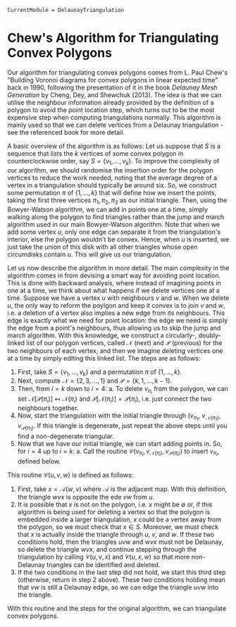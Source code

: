 ```@meta
CurrentModule = DelaunayTriangulation
```

# Chew's Algorithm for Triangulating Convex Polygons

Our algorithm for triangulating convex polygons comes from L. Paul Chew's "Building Voronoi diagrams for convex polygons in linear expected time" back in 1990, following the presentation of it in the book *Delaunay Mesh Generation* by Cheng, Dey, and Shewchuk (2013). The idea is that we can utilise the neighbour information already provided by the definition of a polygon to avoid the point location step, which turns out to be the most expensive step when computing triangulations normally. This algorithm is mainly used so that we can delete vertices from a Delaunay triangulation - see the referenced book for more detail.

A basic overview of the algorithm is as follows: Let us suppose that $S$ is a sequence that lists the $k$ vertices of some convex polygon in counterclockwise order, say $S = \{v_1, \ldots, v_k\}$. To improve the complexity of our algorithm, we should randomise the insertion order for the polygon vertices to reduce the work needed, noting that the average degree of a vertex in a triangulation should typically be around six. So, we construct some permutation $\pi$ of $\{1, \ldots, k\}$ that will define how we insert the points, taking the first three vertices $\pi_1, \pi_2, \pi_3$ as our initial triangle. Then, using the Bowyer-Watson algorithm, we can add in points one at a time, simply walking along the polygon to find triangles rather than the jump and march algorithm used in our main Bowyer-Watson algorithm. Note that when we add some vertex $u$, only one edge can separate it from the triangulation's interior, else the polygon wouldn't be convex. Hence, when $u$ is inserted, we just take the union of this disk with all other triangles whose open circumdisks contain $u$. This will give us our triangulation.

Let us now describe the algorithm in more detail. The main complexity in the algorithm comes in from devising a smart way for avoiding point location. This is done with backward analysis, where instead of imagining points in one at a time, we think about what happens if we delete vertices one at a time. Suppose we have a vertex $u$ with neighbours $v$ and $w$. When we delete $u$, the only way to reform the poylgon and keep it convex is to join $v$ and $w$, i.e. a deletion of a vertex also implies a new edge from its neighbours. This edge is exactly what we need for point location: the edge we need is simply the edge from a point's neighbours, thus allowing us to skip the jump and march algorithm. With this knowledge, we construct a circularly-, doubly-linked list of our polygon vertices, called $\mathcal N$ (next) and $\mathcal P$ (previous) for the two neighbours of each vertex, and then we imagine deleting vertices one at a time by simply editing this linked list. The steps are as follows:

1. First, take $S = \{v_1, \ldots, v_k\}$ and a permutation $\pi$ of $\{1,\ldots,k\}$.
2. Next, compute $\mathcal N = \{2, 3, \ldots, 1\}$ and $\mathcal P = \{k, 1, \ldots, k-1\}$.
3. Then, from $i=k$ down to $i=4$:
    a. To delete $v_{\pi_i}$ from the polygon, we can set $\mathcal N[\mathcal P(\pi_i)] \mapsfrom \mathcal N(\pi_i)$ and $\mathcal P[\mathcal N(\pi_i)] = \mathcal P(\pi_i)$, i.e. just connect the two neighbours together.
4. Now, start the triangulation with the initial triangle through $(v_{\pi_1}$, $v_{\mathcal N(\pi_1)}$, $v_{\mathcal P(\pi_1)}$. If this triangle is degenerate, just repeat the above steps until you find a non-degenerate triangular.
5. Now that we have our initial triangle, we can start adding points in. So, for $i = 4$ up to $i = k$:
    a. Call the routine $\mathcal C(v_{\pi_i}, v_{\mathcal N(\pi_i)}, v_{\mathcal P(\pi_i)})$ to insert $v_{\pi_i}$, defined below.

This routine $\mathcal C(u, v, w)$ is defined as follows:

1. First, take $x = \mathcal A(w, v)$ where $\mathcal A$ is the adjacent map. With this definition, the triangle $wvx$ is opposite the ede $vw$ from $u$.
2. It is possible that $x$ is not on the polygon, i.e. $x$ might be $\emptyset$ or, if this algorithm is being used for deleting a vertex so that the polygon is embedded inside a larger triangulation, $x$ could be a vertex away from the polygon, so we must check that $x \in S$. Moreover, we must check that $x$ is actually inside the triangle through $u$, $v$, and $w$. If these two conditions hold, then the triangles $uvw$ and $wvx$ must not be Delaunay, so delete the triangle $wvx$, and continue stepping through the triangulation by calling $\mathcal C(u, v, x)$ and $\mathcal C(u, x, w)$ so that more non-Delaunay triangles can be identified and deleted.
3. If the two conditions in the last step did not hold, we start this third step (otherwise, return in step 2 above). These two conditions holding mean that $vw$ is still a Delaunay edge, so we can edge the triangle $uvw$ into the triangle.

With this routine and the steps for the original algorithm, we can triangulate convex polygons.